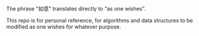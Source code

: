 The phrase "如意" translates directly to "as one wishes".

This repo is for personal reference, for algorithms and data structures to be modified as one wishes for whatever purpose.
